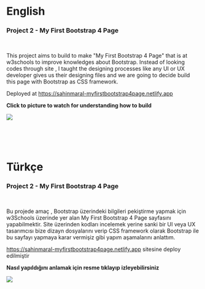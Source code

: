 # English

### Project 2 - My First Bootstrap 4 Page

<br/>

This project aims to build to make "My First Bootstrap 4 Page" that is at w3schools to improve knowledges about Bootstrap. Instead of looking codes through site , I taught the designing processes like any UI or UX developer gives us their designing files and we are going to decide build this page with Bootstrap as CSS framework.

Deployed at https://sahinmaral-myfirstbootstrap4page.netlify.app

<b>Click to picture to watch for understanding how to build </b>

[![](https://i9.ytimg.com/vi_webp/q_x8AHImoT0/mqdefault.webp?v=63d42535&sqp=CLjM0J4G&rs=AOn4CLCFL5UY0IJ-xoWmNfPHfqq8hGfDqQ)](https://www.youtube.com/watch?v=q_x8AHImoT0)


<br/>
<br/>
<br/>

# Türkçe

### Project 2 - My First Bootstrap 4 Page

<br/>

Bu projede amaç , Bootstrap üzerindeki bilgileri pekiştirme yapmak için w3Schools üzerinde yer alan My First Bootstrap 4 Page sayfasını yapabilmektir. Site üzerinden kodları incelemek yerine sanki bir UI veya UX tasarımcısı bize dizayn dosyalarını verip CSS framework olarak Bootstrap ile bu sayfayı yapmaya karar vermişiz gibi yapım aşamalarını anlattım.

https://sahinmaral-myfirstbootstrap4page.netlify.app sitesine deploy edilmiştir

<b> Nasıl yapıldığını anlamak için resme tıklayıp izleyebilirsiniz </b>

[![](https://i9.ytimg.com/vi_webp/q_x8AHImoT0/mqdefault.webp?v=63d42535&sqp=CLjM0J4G&rs=AOn4CLCFL5UY0IJ-xoWmNfPHfqq8hGfDqQ)](https://www.youtube.com/watch?v=q_x8AHImoT0)

